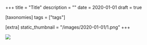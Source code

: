 +++
title = "Title"
description = ""
date = 2020-01-01
draft = true

[taxonomies]
tags = ["tags"]

[extra]
static_thumbnail = "/images/2020-01-01/1.png"
+++

![](/images/2020-01-01/1.png)

<!-- more -->
